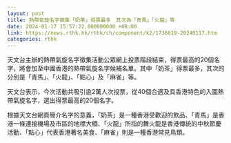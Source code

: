 ```yaml
---
layout: post
title: 熱帶氣旋名字徵集「奶茶」得票最多　其次為「青馬」「火龍」等
date: 2024-01-17 15:57:22.000000000 +08:00
link: https://news.rthk.hk/rthk/ch/component/k2/1736619-20240117.htm
categories: rthk
---
```


天文台主辦的熱帶氣旋名字徵集活動公眾網上投票階段結束，得票最高的20個名字，將會加至中國香港的熱帶氣旋名字候補名單。其中「奶茶」得票最多，其次的分別是「青馬」、「火龍」、「點心」及「麻雀」等。

天文台表示，今次活動共吸引逾2萬人次投票，從40個合適及具香港特色的入圍熱帶氣旋名字，選出得票最高的20個名字。

根據天文台網頁簡介名字的意義，「奶茶」是一種香港受歡迎的飲品、「青馬」是香港一條連接機場及市區的地標大橋、「火龍」所指的舞火龍是香港傳統的中秋節慶活動、「點心」代表香港著名美食、「麻雀」則是一種香港常見鳥類。
